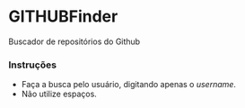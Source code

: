# GITHUBFinder
Buscador de repositórios do Github

### Instruções

* Faça a busca pelo usuário, digitando apenas o _username_.  
* Não utilize espaços.

